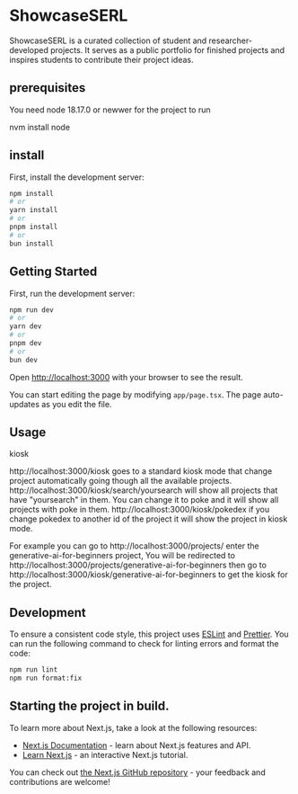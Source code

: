 # ShowcaseSERL

ShowcaseSERL is a curated collection of student and researcher- developed projects. It serves as a public portfolio for finished projects and inspires students to contribute their project ideas.

## prerequisites

You need node 18.17.0 or newwer for the project to run

nvm install node

## install 

First, install the development server:

```bash
npm install
# or
yarn install
# or
pnpm install
# or
bun install
```

## Getting Started

First, run the development server:

```bash
npm run dev
# or
yarn dev
# or
pnpm dev
# or
bun dev
```

Open [http://localhost:3000](http://localhost:3000) with your browser to see the result.

You can start editing the page by modifying `app/page.tsx`. The page auto-updates as you edit the file.

## Usage

kiosk

http://localhost:3000/kiosk goes to a standard kiosk mode that change project automatically going though all the available projects. 
http://localhost:3000/kiosk/search/yoursearch will show all projects that have "yoursearch" in them. You can change it to poke and it will show all projects with poke in them. 
http://localhost:3000/kiosk/pokedex if you change pokedex to another id of the project it will show the project in kiosk mode.  

For example you can go to 
http://localhost:3000/projects/
enter the generative-ai-for-beginners project, You will be redirected to http://localhost:3000/projects/generative-ai-for-beginners then go to 
http://localhost:3000/kiosk/generative-ai-for-beginners to get the kiosk for the project.

## Development

To ensure a consistent code style, this project uses [ESLint](https://eslint.org/) and [Prettier](https://prettier.io/). You can run the following command to check for linting errors and format the code:

```bash
npm run lint
npm run format:fix
```

## Starting the project in build. 

To learn more about Next.js, take a look at the following resources:

- [Next.js Documentation](https://nextjs.org/docs) - learn about Next.js features and API.
- [Learn Next.js](https://nextjs.org/learn) - an interactive Next.js tutorial.

You can check out [the Next.js GitHub repository](https://github.com/vercel/next.js) - your feedback and contributions are welcome!
